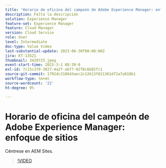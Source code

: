 ```yaml
---
title: 'Horario de oficina del campeón de Adobe Experience Manager: enfoque de sitios'
description: Falta la descripción
solution: Experience Manager
feature-set: Experience Manager
feature: Cloud Manager
version: Cloud Service
role: User
level: Intermediate
doc-type: Value Video
last-substantial-update: 2023-06-30T00:00:00Z
jira: KT-13521
thumbnail: 3420725.jpeg
event-start-time: 2023-3-1 08:30-8
exl-id: 7c15c370-3027-4a2f-a677-02f8c6b82fc1
source-git-commit: 1792dc318643aec2c12613f621361d72a7a918b1
workflow-type: tm+mt
source-wordcount: '22'
ht-degree: 9%

---
```


# Horario de oficina del campeón de Adobe Experience Manager: enfoque de sitios

Céntrese en AEM Sites.

>[!VIDEO](https://video.tv.adobe.com/v/3420725/?learn=on)
